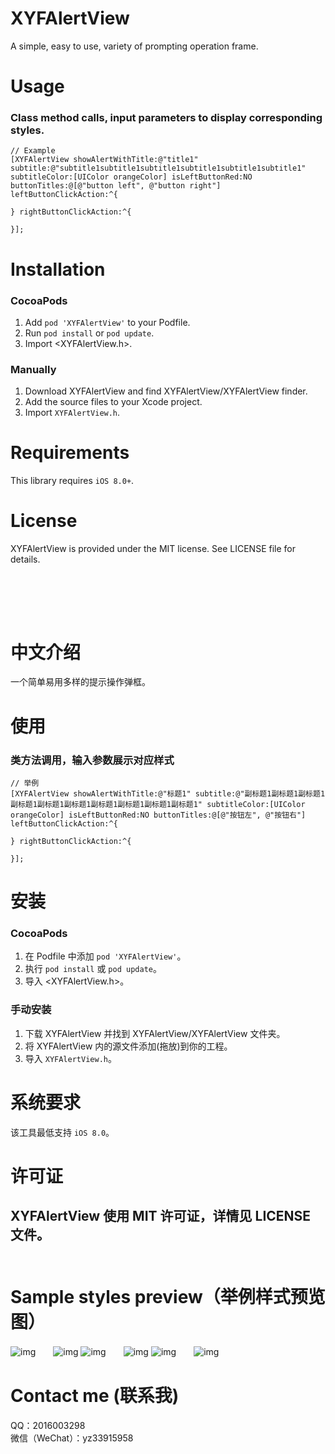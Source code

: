 # XYFAlertView  
A simple, easy to use, variety of prompting operation frame.  

Usage
==============

### Class method calls, input parameters to display corresponding styles.
```objc
// Example
[XYFAlertView showAlertWithTitle:@"title1" subtitle:@"subtitle1subtitle1subtitle1subtitle1subtitle1subtitle1" subtitleColor:[UIColor orangeColor] isLeftButtonRed:NO buttonTitles:@[@"button left", @"button right"] leftButtonClickAction:^{  

} rightButtonClickAction:^{  

}];
``` 

Installation
==============

### CocoaPods

1. Add `pod 'XYFAlertView'` to your Podfile.
2. Run `pod install` or `pod update`.
3. Import \<XYFAlertView.h\>.

### Manually

1. Download XYFAlertView and find XYFAlertView/XYFAlertView finder.
2. Add the source files to your Xcode project.
3. Import `XYFAlertView.h`.

Requirements
==============
This library requires `iOS 8.0+`.

License
==============
XYFAlertView is provided under the MIT license. See LICENSE file for details.  

<br/><br/>
---
中文介绍
==============
一个简单易用多样的提示操作弹框。<br/>

使用
==============

### 类方法调用，输入参数展示对应样式
```objc
// 举例
[XYFAlertView showAlertWithTitle:@"标题1" subtitle:@"副标题1副标题1副标题1副标题1副标题1副标题1副标题1副标题1副标题1副标题1" subtitleColor:[UIColor orangeColor] isLeftButtonRed:NO buttonTitles:@[@"按钮左", @"按钮右"] leftButtonClickAction:^{  

} rightButtonClickAction:^{  

}];
```  

安装
==============

### CocoaPods

1. 在 Podfile 中添加 `pod 'XYFAlertView'`。
2. 执行 `pod install` 或 `pod update`。
3. 导入 \<XYFAlertView.h\>。

### 手动安装

1. 下载 XYFAlertView 并找到 XYFAlertView/XYFAlertView 文件夹。
2. 将 XYFAlertView 内的源文件添加(拖放)到你的工程。
3. 导入 `XYFAlertView.h`。

系统要求
==============
该工具最低支持 `iOS 8.0`。

许可证
==============
XYFAlertView 使用 MIT 许可证，详情见 LICENSE 文件。
<br/><br/>
---
Sample styles preview（举例样式预览图）
==============
![img](https://github.com/CoderXYF/XYFAlertView/blob/master/XYFAlertView/SampleStyleImages/sample_style_1.gif)　　![img](https://github.com/CoderXYF/XYFAlertView/blob/master/XYFAlertView/SampleStyleImages/sample_style_2.gif)
![img](https://github.com/CoderXYF/XYFAlertView/blob/master/XYFAlertView/SampleStyleImages/sample_style_3.gif)　　![img](https://github.com/CoderXYF/XYFAlertView/blob/master/XYFAlertView/SampleStyleImages/sample_style_4.gif)
![img](https://github.com/CoderXYF/XYFAlertView/blob/master/XYFAlertView/SampleStyleImages/sample_style_5.gif)　　![img](https://github.com/CoderXYF/XYFAlertView/blob/master/XYFAlertView/SampleStyleImages/sample_style_6.gif)  <br/>
# Contact me (联系我)  
QQ：2016003298  
微信（WeChat）：yz33915958
